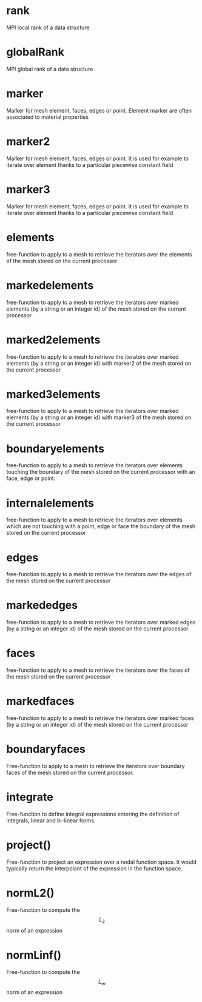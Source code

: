 # rank
MPI local rank of a data structure

# globalRank
MPI global rank of a data structure

# marker
Marker for mesh element, faces, edges or point. Element marker are often associated to material properties

# marker2
Marker for mesh element, faces, edges or point. It is used for example to iterate over element thanks to a particular piecewise constant field

# marker3
Marker for mesh element, faces, edges or point. It is used for example to iterate over element thanks to a particular piecewise constant field

# elements

free-function to apply to a mesh to retrieve the iterators over the elements of the mesh stored on the current processor

# markedelements

free-function to apply to a mesh to retrieve the iterators over marked elements (by a string or an integer id) of the mesh stored on the current processor

# marked2elements

free-function to apply to a mesh to retrieve the iterators over marked elements (by a string or an integer id) with marker2 of the mesh stored on the current processor

# marked3elements

free-function to apply to a mesh to retrieve the iterators over marked elements (by a string or an integer id) with marker3 of the mesh stored on the current processor

# boundaryelements

free-function to apply to a mesh to retrieve the iterators over  elements touching the boundary of the mesh stored on the current processor with an face, edge or point.

# internalelements

free-function to apply to a mesh to retrieve the iterators over  elements which are not touching with a point, edge or face the boundary of the mesh stored on the current processor

# edges

free-function to apply to a mesh to retrieve the iterators over the edges of the mesh stored on the current processor

# markededges

free-function to apply to a mesh to retrieve the iterators over marked edges (by a string or an integer id) of the mesh stored on the current processor

# faces

free-function to apply to a mesh to retrieve the iterators over the faces of the mesh stored on the current processor

# markedfaces

free-function to apply to a mesh to retrieve the iterators over marked faces (by a string or an integer id) of the mesh stored on the current processor

# boundaryfaces

Free-function to apply to a mesh to retrieve the iterators over boundary faces of the mesh stored on the current processor.

# integrate

Free-function to define integral expressions entering the definition of integrals, linear and bi-linear forms.

# project()
Free-function to project an expression over a nodal function space. It would typically return the interpolant of the expression in the function space.

# normL2()

Free-function to compute the $$L_2$$ norm of an expression

# normLinf()

Free-function to compute the $$L_{\infty}$$ norm of an expression
